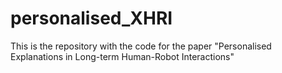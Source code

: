 # personalised_XHRI
This is the repository with the code for the paper "Personalised Explanations in Long-term Human-Robot Interactions"
